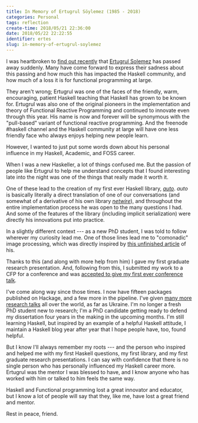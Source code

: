 ```yaml
---
title: In Memory of Ertugrul Söylemez (1985 - 2018)
categories: Personal
tags: reflection
create-time: 2018/05/21 22:36:00
date: 2018/05/22 22:22:55
identifier: ertes
slug: in-memory-of-ertugrul-soylemez
---
```


I was heartbroken to [find out recently][byorgey] that [Ertugrul
Solemez][ertes] has passed away suddenly.  Many have come forward to express
their sadness about this passing and how much this has impacted the Haskell
community, and how much of a loss it is for functional programming at large.

They aren't wrong; Ertugrul was one of the faces of the friendly, warm,
encouraging, patient Haskell teaching that Haskell has grown to be known for.
Ertugrul was also one of the original pioneers in the implementation and theory
of Functional Reactive Programming and continued to innovate even through this
year.  His name is now and forever will be synonymous with the "pull-based"
variant of functional reactive programming.  And the freenode #haskell channel
and the Haskell community at large will have one less friendly face who always
enjoys helping new people learn.

[byorgey]: https://byorgey.wordpress.com/2018/05/21/ertugrul-soylemez-1985-2018/
[ertes]: http://ertes.eu/about.html

However, I wanted to just put some words down about his personal influence in
my Haskell, Academic, and FOSS career.

When I was a new Haskeller, a lot of things confused me.  But the passion of
people like Ertugrul to help me understand concepts that I found interesting
late into the night was one of the things that really made it worth it.

One of these lead to the creation of my first ever Haskell library, *[auto][]*.
*auto* is basically literally a direct translation of one of our conversations
(and somewhat of a derivative of his own library *[netwire][]*), and throughout
the entire implementation process he was open to the many questions I had.  And
some of the features of the library (including implicit serialization) were
directly his innovations put into practice.

[auto]: https://hackage.haskell.org/package/auto
[netwire]: https://hackage.haskell.org/package/netwire

In a slightly different context --- as a new PhD student, I was told to follow
wherever my curiosity lead me.  One of those lines lead me to "comonadic" image
processing, which was directly inspired by [this unfinished article][comonad]
of his.

[comonad]: https://hub.darcs.net/ertes/articles/browse/media-processing.lhs

Thanks to this (and along with more help from him) I gave my first graduate
research presentation.  And, following from this, I submitted my work to a CFP
for a conference and was [accepted to give my first ever conference talk][lc].

[lc]: http://talks.jle.im/lambdaconf-2016/

I've come along way since those times.  I now have fifteen packages published
on Hackage, and a few more in the pipeline.  I've given [many more research
talks][talks] all over the world, as far as Ukraine.  I'm no longer a fresh PhD
student new to research; I'm a PhD candidate getting ready to defend my
dissertation four years in the making in the upcoming months.  I'm still
learning Haskell, but inspired by an example of a helpful Haskell attitude, I
maintain a Haskell blog year after year that I hope people have, too, found
helpful.

[talks]: http://talks.jle.im/

But I know I'll always remember my roots --- and the person who inspired and
helped me with my first Haskell questions, my first library, and my first
graduate research presentations.  I can say with confidence that there is no
single person who has personally influenced my Haskell career more.  Ertugrul
was the mentor I was blessed to have, and I know anyone who has worked with him
or talked to him feels the same way.

Haskell and Functional programming lost a great innovator and educator, but I
know a lot of people will say that they, like me, have lost a great friend and
mentor.

Rest in peace, friend.

